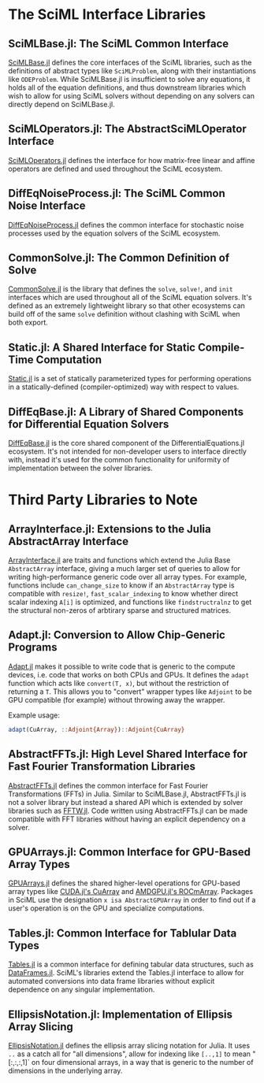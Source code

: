 # The SciML Interface Libraries

## SciMLBase.jl: The SciML Common Interface

[SciMLBase.jl](https://github.com/SciML/SciMLBase.jl) defines the core interfaces
of the SciML libraries, such as the definitions of abstract types like `SciMLProblem`,
along with their instantiations like `ODEProblem`. While SciMLBase.jl is insufficient
to solve any equations, it holds all of the equation definitions, and thus downstream
libraries which wish to allow for using SciML solvers without depending on any solvers
can directly depend on SciMLBase.jl.

## SciMLOperators.jl: The AbstractSciMLOperator Interface

[SciMLOperators.jl](https://github.com/SciML/SciMLOperators.jl) defines the interface
for how matrix-free linear and affine operators are defined and used throughout the
SciML ecosystem.

## DiffEqNoiseProcess.jl: The SciML Common Noise Interface

[DiffEqNoiseProcess.jl](https://github.com/SciML/DiffEqNoiseProcess.jl) defines the
common interface for stochastic noise processes used by the equation solvers of the
SciML ecosystem.

## CommonSolve.jl: The Common Definition of Solve

[CommonSolve.jl](https://github.com/SciML/CommonSolve.jl) is the library that defines
the `solve`, `solve!`, and `init` interfaces which are used throughout all of the SciML
equation solvers. It's defined as an extremely lightweight library so that other
ecosystems can build off of the same `solve` definition without clashing with SciML
when both export.

## Static.jl: A Shared Interface for Static Compile-Time Computation

[Static.jl](https://github.com/SciML/Static.jl) is a set of statically parameterized types
for performing operations in a statically-defined (compiler-optimized) way with respect
to values. 

## DiffEqBase.jl: A Library of Shared Components for Differential Equation Solvers

[DiffEqBase.jl](https://github.com/SciML/DiffEqBase.jl) is the core shared component of the
DifferentialEquations.jl ecosystem. It's not intended for non-developer users to interface
directly with, instead it's used for the common functionality for uniformity of implementation
between the solver libraries.

# Third Party Libraries to Note

## ArrayInterface.jl: Extensions to the Julia AbstractArray Interface

[ArrayInterface.jl](https://github.com/JuliaArrays/ArrayInterface.jl) are traits and functions
which extend the Julia Base `AbstractArray` interface, giving a much larger set of queries
to allow for writing high-performance generic code over all array types. For example, functions
include `can_change_size` to know if an `AbstractArray` type is compatible with `resize!`,
`fast_scalar_indexing` to know whether direct scalar indexing `A[i]` is optimized, and functions
like `findstructralnz` to get the structural non-zeros of arbtirary sparse and structured matrices.

## Adapt.jl: Conversion to Allow Chip-Generic Programs

[Adapt.jl](https://github.com/JuliaGPU/Adapt.jl) makes it possible to write code that is generic
to the compute devices, i.e. code that works on both CPUs and GPUs. It defines the `adapt` function
which acts like `convert(T, x)`, but without the restriction of returning a `T`. This allows you to 
"convert" wrapper types like `Adjoint` to be GPU compatible (for example) without throwing away the wrapper.

Example usage:

```julia
adapt(CuArray, ::Adjoint{Array})::Adjoint{CuArray}
```

## AbstractFFTs.jl: High Level Shared Interface for Fast Fourier Transformation Libraries

[AbstractFFTs.jl](https://github.com/JuliaMath/AbstractFFTs.jl) defines the common interface for 
Fast Fourier Transformations (FFTs) in Julia. Similar to SciMLBase.jl, AbstractFFTs.jl is not a
solver library but instead a shared API which is extended by solver libraries such as
[FFTW.jl](https://github.com/JuliaMath/FFTW.jl). Code written using AbstractFFTs.jl can be made
compatible with FFT libraries without having an explicit dependency on a solver.

## GPUArrays.jl: Common Interface for GPU-Based Array Types

[GPUArrays.jl](https://github.com/JuliaGPU/GPUArrays.jl) defines the shared higher-level operations
for GPU-based array types like [CUDA.jl's CuArray](https://github.com/JuliaGPU/CUDA.jl) and
[AMDGPU.jl's ROCmArray](https://github.com/JuliaGPU/AMDGPU.jl). Packages in SciML use the designation
`x isa AbstractGPUArray` in order to find out if a user's operation is on the GPU and specialize
computations.

## Tables.jl: Common Interface for Tablular Data Types

[Tables.jl](https://github.com/JuliaData/Tables.jl) is a common interface for defining tabular data
structures, such as [DataFrames.jl](https://github.com/JuliaData/DataFrames.jl). SciML's libraries
extend the Tables.jl interface to allow for automated conversions into data frame libraries without
explicit dependence on any singular implementation.

## EllipsisNotation.jl: Implementation of Ellipsis Array Slicing

[EllipsisNotation.jl](https://github.com/ChrisRackauckas/EllipsisNotation.jl) defines the ellipsis
array slicing notation for Julia. It uses `..` as a catch all for "all dimensions", allow for indexing
like `[..,1]` to mean "[:,:,:,1]` on four dimensional arrays, in a way that is generic to the number
of dimensions in the underlying array.